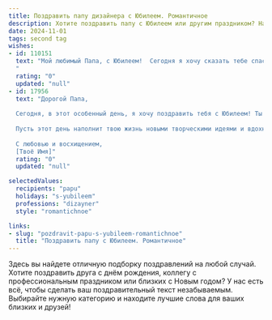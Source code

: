 ```yaml
---
title: Поздравить папу дизайнера с Юбилеем. Романтичное
description: Хотите поздравить папу с Юбилеем или другим праздником? Наш ИИ создаст незабываемое поздравление, а вы обязательно выделитесь среди других.  
date: 2024-11-01
tags: second tag
wishes:
- id: 110151
  text: "Мой любимый Папа, с Юбилеем!  Сегодня я хочу сказать тебе спасибо за твою невероятную душу, за твою творческую искру, за то, что ты, талантливый дизайнер, создаешь красоту не только в своей работе, но и в нашей жизни.  Твоя любовь – это самый прекрасный дизайн, который я знаю, и я бесконечно благодарна за то, что являюсь частью твоей  жизни.  Пусть этот юбилей будет полон радости, тепла и нежности, а все твои мечты обязательно сбудутся!  Я люблю тебя!
  "
  rating: "0"
  updated: "null"
- id: 17956
  text: "Дорогой Папа,
  
  Сегодня, в этот особенный день, я хочу поздравить тебя с Юбилеем! Ты не только замечательный отец, но и талантливый дизайнер, чьи работы вдохновляют и восхищают. Твоё мастерство и творчество делают мир более красивым и гармоничным.
  
  Пусть этот день наполнит твою жизнь новыми творческими идеями и вдохновением. Желаю тебе здоровья, счастья и продолжения успешного пути в твоей профессии. Спасибо за всё, что ты делаешь для нас. Ты – наш герой!
  
  С любовью и восхищением,
  [Твоё Имя]"
  rating: "0"
  updated: "null"

selectedValues:
  recipients: "papu"
  holidays: "s-yubileem"
  professions: "dizayner"
  style: "romantichnoe"

links:
- slug: "pozdravit-papu-s-yubileem-romantichnoe"
  title: "Поздравить папу с Юбилеем. Романтичное"
---
```


Здесь вы найдете отличную подборку поздравлений на любой случай.
Хотите поздравить друга с днём рождения, коллегу с профессиональным праздником или близких с Новым годом? У нас есть всё, чтобы сделать ваш поздравительный текст незабываемым. Выбирайте нужную категорию и находите лучшие слова для ваших близких и друзей!
